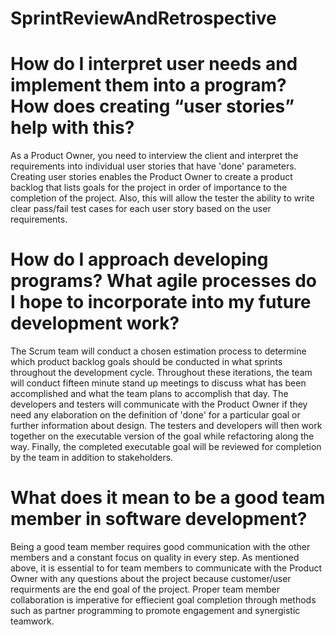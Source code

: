 # SprintReviewAndRetrospective

# How do I interpret user needs and implement them into a program? How does creating “user stories” help with this?
As a Product Owner, you need to interview the client and interpret the requirements into individual user stories that have 'done' parameters. Creating user stories enables the Product Owner to create a product backlog that lists goals for the project in order of importance to the completion of the project. Also, this will allow the tester the ability to write clear pass/fail test cases for each user story based on the user requirements. 

# How do I approach developing programs? What agile processes do I hope to incorporate into my future development work?
The Scrum team will conduct a chosen estimation process to determine which product backlog goals should be conducted in what sprints throughout the development cycle. Throughout these iterations, the team will conduct fifteen minute stand up meetings to discuss what has been accomplished and what the team plans to accomplish that day. The developers and testers will communicate with the Product Owner if they need any elaboration  on the definition of 'done' for a particular goal or further information about design. The testers and developers will then work together on the executable version of the goal while refactoring along the way. Finally, the completed executable goal will be reviewed for completion by the team in addition to stakeholders.

# What does it mean to be a good team member in software development?
Being a good team member requires good communication with the other members and a constant focus on quality in every step. As mentioned above, it is essential to for team members to communicate with the Product Owner with any questions about the project because customer/user requirments are the end goal of the project. Proper team member collaboration is imperative for effiecient goal completion through methods such as partner programming to promote engagement and synergistic teamwork. 
